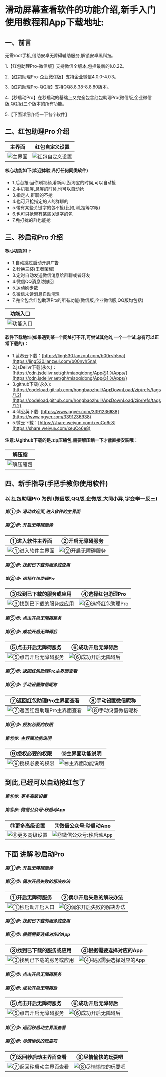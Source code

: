 # 滑动屏幕查看软件的功能介绍,新手入门使用教程和App下载地址:
## 一、前言
无需root手机,借助安卓无障碍辅助服务,解锁安卓黑科技。

1.【红包助理Pro-微信版】支持微信全版本,包括最新的8.0.22。

2.【红包助理Pro-企业微信版】支持企业微信4.0.0-4.0.3。

3.【红包助理Pro-QQ版】支持QQ8.8.38-8.8.80版本。

4.【秒启动Pro】在秒启动的基础上又完全包含红包助理Pro(微信版,企业微信版,QQ版)三个版本的所有功能。

5.【下面详细介绍一下各个软件】

## 二、红包助理Pro  介绍
  |主界面|红包自定义设置|
  |:-:|:-:|
  |![主界面](https://gitee.com/mutoupiaoliu/AppMaYun/raw/main/miaoqidong/zhulizhujiemian.png)|![红包自定义设置](https://gitee.com/mutoupiaoliu/AppMaYun/raw/main/miaoqidong/shezhi.png)|

#### 核心功能如下(欢迎体验,吊打任何同类软件)
  * 1.后台抢:当你刷视频,看新闻,逛淘宝的时候,可以自动抢
  * 2.手机锁屏,息屏的时候,也可以自动抢
  * 3.指定人,群聊的不抢
  * 4.也可只抢指定的人的群聊的
  * 5.带有某些关键字的包不抢(比如,测,挂等字眼)
  * 6.也可只抢带有某些关键字的包
  * 7.免打扰的群也能抢
  
## 三、秒启动Pro  介绍
  #### 核心功能如下
  * 1.自动跳过启动开屏广告
  * 2.秒换三装(王者荣耀)
  * 3.定时自动发送微信消息给群聊或者好友
  * 4.微信QQ消息防撤回
  * 5.运动刷步数
  * 6.微信未读消息自动清理
  * 7.完全包含红包助理Pro的所有功能(微信版,企业微信版,QQ版均包括)

  |功能入口
  |:-:|
  |![功能入口](https://gitee.com/mutoupiaoliu/SoftDownload/raw/main/miaoqidong/jieshao.png)|

#### 软件下载地址(如果遇到某一个网址打不开,可尝试其他的,一个一个试,总有可以正常下载的)：
  * 1.蓝奏云下载：[https://ling530.lanzoul.com/b00nvh5na](https://ling530.lanzoul.com/b00nvh5na)
  * 2.jsDelivr下载(永久)：[https://cdn.jsdelivr.net/gh/miaoqidong/App@1.0/Apps/](https://cdn.jsdelivr.net/gh/miaoqidong/App@1.0/Apps/)
  * 3.github下载(永久): [https://codeload.github.com/hongbaozhuli/AppDownLoad/zip/refs/tags/1.2](https://codeload.github.com/hongbaozhuli/AppDownLoad/zip/refs/tags/1.2)
  * 4.蒲公英下载: [https://www.pgyer.com/3391236938](https://www.pgyer.com/3391236938)
  * 5.微云下载：[https://share.weiyun.com/xeuCo6e8](https://share.weiyun.com/xeuCo6e8)

#### 注意:从github下载的是.zip压缩包,需要解压缩一下才能直接安装哦：
|解压缩
|:-:|
|![解压缩包](https://gitee.com/mutoupiaoliu/AppMaYun/raw/main/miaoqidong/xiazai.png)|

## 四、新手指导(手把手教你使用软件)
  ### 以 红包助理Pro 为例 (微信版,QQ版,企微版,大同小异,学会举一反三)
  
  ##### 第①步:  滑动欢迎页,进入软件的主界面
  ##### 第②步:  开启无障碍服务

  |①进入软件主界面|②开启无障碍服务|
  |:-:|:-:|
  |![①进入软件主界面](https://gitee.com/mutoupiaoliu/AppMaYun/raw/main/miaoqidong/huanying.png)|![②开启无障碍服务](https://gitee.com/mutoupiaoliu/AppMaYun/raw/main/miaoqidong/zhulirukou.png)|
  
  ##### 第③步:  找到已下载的服务或应用
  ##### 第④步:  选择红包助理Pro

  |③找到已下载的服务或应用|④选择红包助理Pro|
  |:-:|:-:|
  |![③找到已下载的服务或应用](https://gitee.com/mutoupiaoliu/AppMaYun/raw/main/miaoqidong/yingyong.png)|![④选择红包助理Pro](https://gitee.com/mutoupiaoliu/AppMaYun/raw/main/miaoqidong/xuanze.png)|
  
  ##### 第⑤步:  点击开启无障碍服务
  ##### 第⑥步:  成功开启无障碍后
  
  |⑤点击开启无障碍服务|⑥成功开启无障碍后|
  |:-:|:-:|
  |![⑤点击开启无障碍服务](https://gitee.com/mutoupiaoliu/AppMaYun/raw/main/miaoqidong/zhulikaiqiqian.png)|![⑥成功开启无障碍后](https://gitee.com/mutoupiaoliu/AppMaYun/raw/main/miaoqidong/zhulikaiqihou.png)|
  
  ##### 第⑦步:  返回红包助理Pro主界面查看
  ##### 第⑧步:  手动设置微信昵称

  |⑦返回红包助理Pro主界面查看|⑧手动设置微信昵称|
  |:-:|:-:|
  |![⑦返回红包助理Pro主界面查看](https://gitee.com/mutoupiaoliu/AppMaYun/raw/main/miaoqidong/zhulilvse.png)|![⑧手动设置微信昵称](https://gitee.com/mutoupiaoliu/AppMaYun/raw/main/miaoqidong/nicheng.png)|
  
  ##### 第⑨步:  授权必要的权限
  ##### 第⑩步:  主界面功能说明
  
  |⑨授权必要的权限|⑩主界面功能说明|
  |:-:|:-:|
  |![⑨授权必要的权限](https://gitee.com/mutoupiaoliu/AppMaYun/raw/main/miaoqidong/quanxian.png)|![⑩主界面功能说明](https://gitee.com/mutoupiaoliu/AppMaYun/raw/main/miaoqidong/gongnengjieshao.png)|
  
  ## 到此,已经可以自动抢红包了
  
  ##### 第⑪步:  更多高级设置
  ##### 第⑫步:  微信公众号:秒启动App
  
  |⑪更多高级设置|⑫微信公众号:秒启动App|
  |:-:|:-:|
  |![⑪更多高级设置](https://gitee.com/mutoupiaoliu/AppMaYun/raw/main/miaoqidong/kaiguan.png)|![⑫微信公众号:秒启动App](https://gitee.com/mutoupiaoliu/AppMaYun/raw/main/miaoqidong/gongzhonghao.png)|
  
  
  ## 下面 讲解  秒启动Pro 
  
  ##### 第①步:  开启无障碍服务
  ##### 第②步:  偶尔开启失败的解决办法

  |①开启无障碍服务|②偶尔开启失败的解决办法|
  |:-:|:-:|
  |![①秒启动开启入口](https://gitee.com/mutoupiaoliu/AppMaYun/raw/main/miaoqidong/rukou.png)|![②偶尔开启失败的解决办法](https://gitee.com/mutoupiaoliu/AppMaYun/raw/main/miaoqidong/zhidaole.png)|
  
  ##### 第③步:  找到已下载的服务或应用
  ##### 第④步:  根据需要选择对应的App

  |③找到已下载的服务或应用|④根据需要选择对应的App|
  |:-:|:-:|
  |![③找到已下载的服务或应用](https://gitee.com/mutoupiaoliu/AppMaYun/raw/main/miaoqidong/yingyong.png)|![④根据需要选择对应的App](https://gitee.com/mutoupiaoliu/AppMaYun/raw/main/miaoqidong/xuanze.png)|
  
  ##### 第⑤步:  点击开启无障碍服务
  ##### 第⑥步:  成功开启无障碍后
  
  |⑤点击开启无障碍服务|⑥成功开启无障碍后|
  |:-:|:-:|
  |![⑤点击开启无障碍服务](https://gitee.com/mutoupiaoliu/AppMaYun/raw/main/miaoqidong/kaiqiqian.png)|![⑥成功开启无障碍后](https://gitee.com/mutoupiaoliu/AppMaYun/raw/main/miaoqidong/kaiqihou.png)|
  
  ##### 第⑦步:  返回秒启动主界面查看
  ##### 第⑧步:  尽情愉快的玩耍吧

  |⑦返回秒启动主界面查看|⑧尽情愉快的玩耍吧|
  |:-:|:-:|
  |![⑦返回秒启动主界面查看](https://gitee.com/mutoupiaoliu/AppMaYun/raw/main/miaoqidong/lvse.png)|![⑧尽情愉快的玩耍吧](https://gitee.com/mutoupiaoliu/AppMaYun/raw/main/miaoqidong/jieshao.png)|
  
